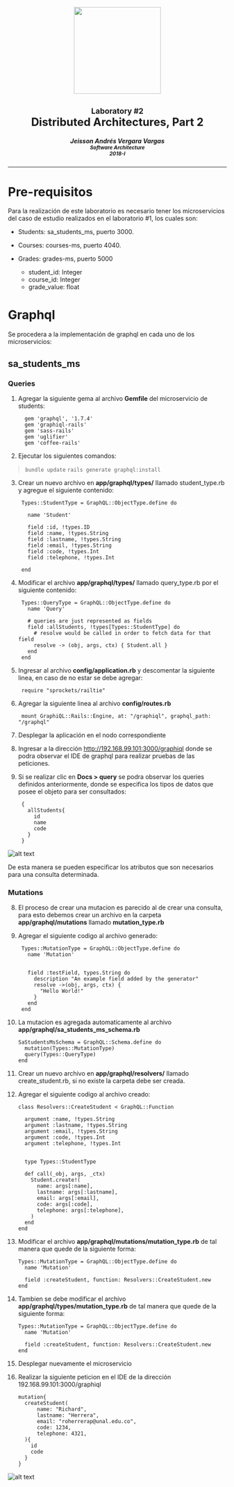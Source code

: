 <p align="center">
  <img src="./images/UN.png" width="200">
</p>
<h2 align="center"><small>Laboratory #2</small></br> <big>Distributed Architectures, Part 2</big></h2>

<h5 align="center">Jeisson Andrés Vergara Vargas</br><small>Software Architecture</br>2018-I</small></h5>

---

# Pre-requisitos
Para la realización de este laboratorio es necesario tener los microservicios del caso de estudio realizados en el laboratorio #1, los cuales son:
- Students: sa_students_ms, puerto 3000.
- Courses: courses-ms, puerto 4040.

- Grades: grades-ms, puerto 5000
  * student_id: Integer
  * course_id: Integer
  * grade_value: float


# Graphql

Se procedera a la implementación de graphql en cada uno de los microservicios:

## sa_students_ms

### Queries

1. Agregar la siguiente gema al archivo **Gemfile** del microservicio de students:

         gem 'graphql', '1.7.4'
         gem 'graphiql-rails'
         gem 'sass-rails'
         gem 'uglifier'
         gem 'coffee-rails'

2. Ejecutar los siguientes comandos:

  > `bundle update`
  > `rails generate graphql:install`

3. Crear un nuevo archivo en **app/graphql/types/** llamado student_type.rb y agregue el siguiente contenido:


        Types::StudentType = GraphQL::ObjectType.define do

          name 'Student'

          field :id, !types.ID
          field :name, !types.String
          field :lastname, !types.String
          field :email, !types.String
          field :code, !types.Int
          field :telephone, !types.Int

        end


4. Modificar el archivo **app/graphql/types/** llamado query_type.rb por el siguiente contenido:

        Types::QueryType = GraphQL::ObjectType.define do
          name 'Query'

          # queries are just represented as fields
          field :allStudents, !types[Types::StudentType] do
            # resolve would be called in order to fetch data for that field
            resolve -> (obj, args, ctx) { Student.all }
          end
        end

5. Ingresar al archivo **config/application.rb** y descomentar la siguiente linea, en caso de no estar se debe agregar:

        require "sprockets/railtie"


6. Agregar la siguiente linea al archivo **config/routes.rb**

        mount GraphiQL::Rails::Engine, at: "/graphiql", graphql_path: "/graphql"

5. Desplegar la aplicación en el nodo correspondiente

6. Ingresar a la dirección http://192.168.99.101:3000/graphiql donde se podra observar el IDE de graphql para realizar pruebas de las peticiones.

7. Si se realizar clic en **Docs  > query** se podra observar los queries definidos anteriormente, donde se especifica los tipos de datos que posee el objeto para ser consultados:

        {
          allStudents{
            id
            name
            code
          }
        }


![alt text](./images/image1.png "Consult")

De esta manera se pueden especificar los atributos que son necesarios para una consulta determinada.

### Mutations

8. El proceso de crear una mutacion es parecido al de crear una consulta, para esto debemos crear un archivo en la carpeta **app/graphql/mutations** llamado **mutation_type.rb**

9. Agregar el siguiente codigo al archivo generado:

        Types::MutationType = GraphQL::ObjectType.define do
          name 'Mutation'


          field :testField, types.String do
            description "An example field added by the generator"
            resolve ->(obj, args, ctx) {
              "Hello World!"
            }
          end
        end

10. La mutacion es agregada automaticamente al archivo **app/graphql/sa_students_ms_schema.rb**

        SaStudentsMsSchema = GraphQL::Schema.define do
          mutation(Types::MutationType)
          query(Types::QueryType)
        end


11. Crear un nuevo archivo en **app/graphql/resolvers/** llamado create_student.rb, si no existe la carpeta debe ser creada.


12. Agregar el siguiente codigo al archivo creado:

        class Resolvers::CreateStudent < GraphQL::Function
          
          argument :name, !types.String
          argument :lastname, !types.String
          argument :email, !types.String
          argument :code, !types.Int
          argument :telephone, !types.Int
        
          
          type Types::StudentType
        
          def call(_obj, args, _ctx)
            Student.create!(
              name: args[:name],
              lastname: args[:lastname],
              email: args[:email],
              code: args[:code],
              telephone: args[:telephone],
            )
          end
        end

13. Modificar el archivo **app/graphql/mutations/mutation_type.rb** de tal manera que quede de la siguiente forma:

        Types::MutationType = GraphQL::ObjectType.define do
          name 'Mutation'

          field :createStudent, function: Resolvers::CreateStudent.new
        end

14. Tambien se debe modificar el archivo **app/graphql/types/mutation_type.rb** de tal manera que quede de la siguiente forma:

        Types::MutationType = GraphQL::ObjectType.define do
          name 'Mutation'

          field :createStudent, function: Resolvers::CreateStudent.new
        end

14. Desplegar nuevamente el microservicio



15. Realizar la siguiente peticion en el IDE de la dirección 192.168.99.101:3000/graphiql

        mutation{
          createStudent(
              name: "Richard",
              lastname: "Herrera",
              email: "roherrerap@unal.edu.co",
              code: 1234,
              telephone: 4321,
          ){
            id
            code
          }
        }

![alt text](./images/image2.png "Mutation")